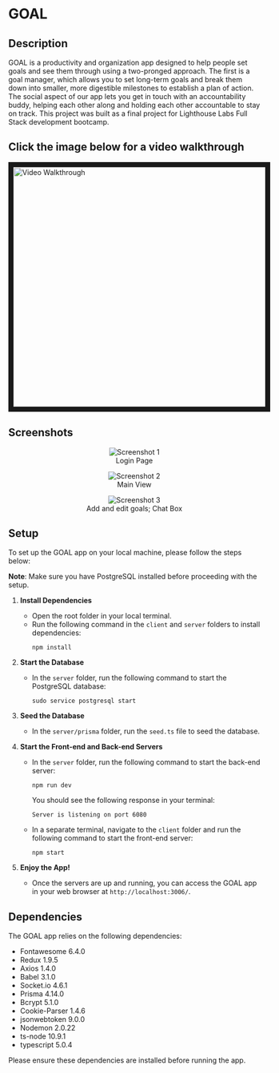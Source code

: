 # GOAL 

## Description

GOAL is a productivity and organization app designed to help people set goals and see them through using a two-pronged approach. The first is a goal manager, which allows you to set long-term goals and break them down into smaller, more digestible milestones to establish a plan of action. The social aspect of our app lets you get in touch with an accountability buddy, helping each other along and holding each other accountable to stay on track. This project was built as a final project for Lighthouse Labs Full Stack development bootcamp.

## Click the image below for a video walkthrough
<a href="http://www.youtube.com/watch?feature=player_embedded&v=Je-H89G8CmQ
" target="_blank"><img src="http://img.youtube.com/vi/Je-H89G8CmQ/0.jpg" 
alt="Video Walkthrough" width="640" height="480" border="10" /></a>

## Screenshots

<p align="center">
  <img src="./documents/image/image1.jpg" alt="Screenshot 1">
  <br>
  Login Page
</p>


<p align="center">
  <img src="./documents/image/image2.jpg" alt="Screenshot 2">
  <br>
  Main View
</p>


<p align="center">
  <img src="./documents/image/image3.jpg" alt="Screenshot 3">
  <br>
  Add and edit goals; Chat Box
</p>

## Setup

To set up the GOAL app on your local machine, please follow the steps below:

**Note**: Make sure you have PostgreSQL installed before proceeding with the setup.

1. **Install Dependencies**
   - Open the root folder in your local terminal.
   - Run the following command in the `client` and `server` folders to install dependencies:
     ```
     npm install
     ```

2. **Start the Database**
   - In the `server` folder, run the following command to start the PostgreSQL database:
     ```
     sudo service postgresql start
     ```

3. **Seed the Database**
   - In the `server/prisma` folder, run the `seed.ts` file to seed the database.

4. **Start the Front-end and Back-end Servers**
   - In the `server` folder, run the following command to start the back-end server:
     ```
     npm run dev
     ```
     You should see the following response in your terminal:
     ```
     Server is listening on port 6080
     ```
   - In a separate terminal, navigate to the `client` folder and run the following command to start the front-end server:
     ```
     npm start
     ```

5. **Enjoy the App!**
   - Once the servers are up and running, you can access the GOAL app in your web browser at `http://localhost:3006/`.

## Dependencies

The GOAL app relies on the following dependencies:

- Fontawesome 6.4.0
- Redux 1.9.5
- Axios 1.4.0
- Babel 3.1.0
- Socket.io 4.6.1
- Prisma 4.14.0
- Bcrypt 5.1.0
- Cookie-Parser 1.4.6
- jsonwebtoken 9.0.0
- Nodemon 2.0.22
- ts-node 10.9.1
- typescript 5.0.4

Please ensure these dependencies are installed before running the app.
